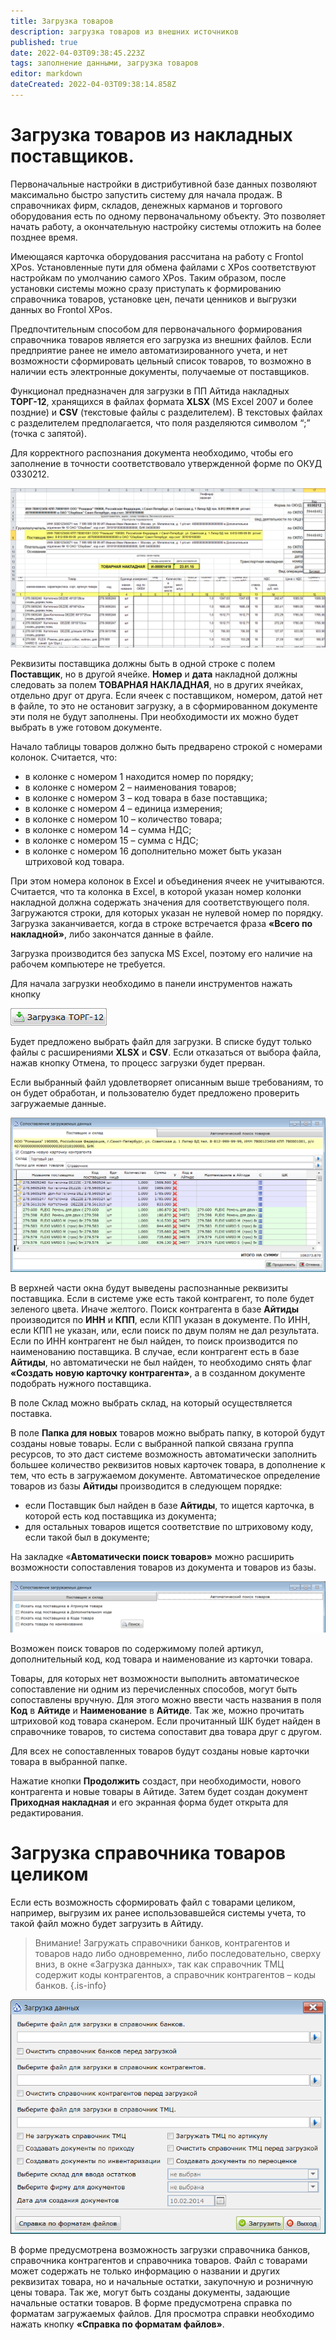 ```yaml
---
title: Загрузка товаров
description: загрузка товаров из внешних источников
published: true
date: 2022-04-03T09:38:45.223Z
tags: заполнение данными, загрузка товаров
editor: markdown
dateCreated: 2022-04-03T09:38:14.858Z
---
```


# Загрузка товаров из накладных поставщиков.

Первоначальные настройки в дистрибутивной базе данных позволяют максимально быстро запустить систему для начала продаж. В справочниках фирм, складов, денежных карманов и торгового оборудования есть по одному первоначальному объекту. Это позволяет начать работу, а окончательную настройку системы отложить на более позднее время.

Имеющаяся карточка оборудования рассчитана на работу с Frontol XPos. Установленные пути для обмена файлами с XPos соответствуют настройкам по умолчанию самого XPos. Таким образом, после установки системы можно сразу приступать к формированию справочника товаров, установке цен, печати ценников и выгрузки данных во Frontol XPos.

Предпочтительным способом для первоначального формирования справочника товаров является его загрузка из внешних файлов. Если предприятие ранее не имело автоматизированного учета, и нет возможности сформировать цельный список товаров, то возможно в наличии есть электронные документы, получаемые от поставщиков.

Функционал предназначен для загрузки в ПП Айтида накладных **ТОРГ-12**, хранящихся в файлах формата **XLSX** (MS Excel 2007 и более поздние) и **CSV** (текстовые файлы с разделителем). В текстовых файлах с разделителем предполагается, что поля разделяются символом “;” (точка с запятой).

Для корректного распознания документа необходимо, чтобы его заполнение в точности соответствовало утвержденной форме по ОКУД 0330212.

![Торг 12 (форма по ОКУД 0330212)](/images/quick-start/torg12.png)

Реквизиты поставщика должны быть в одной строке с полем **Поставщик**, но в другой ячейке. **Номер** и **дата** накладной должны следовать за полем **ТОВАРНАЯ НАКЛАДНАЯ**, но в других ячейках, отдельно друг от друга. Если ячеек с поставщиком, номером, датой нет в файле, то это не остановит загрузку, а в сформированном документе эти поля не будут заполнены. При необходимости их можно будет выбрать в уже готовом документе.

Начало таблицы товаров должно быть предварено строкой с номерами колонок. Считается, что:

-   в колонке с номером 1 находится номер по порядку;
-   в колонке с номером 2 – наименования товаров;
-   в колонке с номером 3 – код товара в базе поставщика;
-   в колонке с номером 4 – единица измерения;
-   в колонке с номером 10 – количество товара;
-   в колонке с номером 14 – сумма НДС;
-   в колонке с номером 15 – сумма с НДС;
-   в колонке с номером 16 дополнительно может быть указан штриховой код товара.

При этом номера колонок в Excel и объединения ячеек не учитываются. Считается, что та колонка в Excel, в которой указан номер колонки накладной должна содержать значения для соответствующего поля. Загружаются строки, для которых указан не нулевой номер по порядку. Загрузка заканчивается, когда в строке встречается фраза **«Всего по накладной»**, либо закончатся данные в файле.

Загрузка производится без запуска MS Excel, поэтому его наличие на рабочем компьютере не требуется.

Для начала загрузки необходимо в панели инструментов нажать кнопку 

![](/images/quick-start/torg12-download.png)

Будет предложено выбрать файл для загрузки. В списке будут только файлы с расширениями **XLSX** и **CSV**. Если отказаться от выбора файла, нажав кнопку Отмена, то процесс загрузки будет прерван.

Если выбранный файл удовлетворяет описанным выше требованиям, то он будет обработан, и пользователю будет предложено проверить загружаемые данные.

![Загрузка Торг12: форма сопоставления данных](/images/quick-start/torg12-comparison.png)

В верхней части окна будут выведены распознанные реквизиты поставщика. Если в системе уже есть такой контрагент, то поле будет зеленого цвета. Иначе желтого. Поиск контрагента в базе **Айтиды** производится по **ИНН** и **КПП**, если КПП указан в документе. По ИНН, если КПП не указан, или, если поиск по двум полям не дал результата. Если по ИНН контрагент не был найден, то поиск производится по наименованию поставщика. В случае, если контрагент есть в базе **Айтиды**, но автоматически не был найден, то необходимо снять флаг **«Создать новую карточку контрагента»**, а в созданном документе подобрать нужного поставщика.

В поле Склад можно выбрать склад, на который осуществляется поставка.

В поле **Папка для новых** товаров можно выбрать папку, в которой будут созданы новые товары. Если с выбранной папкой связана группа ресурсов, то это даст системе возможность автоматически заполнить большее количество реквизитов новых карточек товара, в дополнение к тем, что есть в загружаемом документе. Автоматическое определение товаров из базы **Айтиды** производится в следующем порядке:

-   если Поставщик был найден в базе **Айтиды**, то ищется карточка, в которой есть код поставщика из документа;
-   для остальных товаров ищется соответствие по штриховому коду, если такой был в документе;

На закладке «**Автоматически поиск товаров»** можно расширить возможности сопоставления товаров из документа и товаров из базы.

![Загрузка Торг12: Настройка поиска товара](/images/quick-start/torg12-autosearch.png)

Возможен поиск товаров по содержимому полей артикул, дополнительный код, код товара и наименование из карточки товара.

Товары, для которых нет возможности выполнить автоматическое сопоставление ни одним из перечисленных способов, могут быть сопоставлены вручную. Для этого можно ввести часть названия в поля **Код** в **Айтиде** и **Наименование** в **Айтиде**. Так же, можно прочитать штриховой код товара сканером. Если прочитанный ШК будет найден в справочнике товаров, то система сопоставит два товара друг с другом.

Для всех не сопоставленных товаров будут созданы новые карточки товара в выбранной папке.

Нажатие кнопки **Продолжить** создаст, при необходимости, нового контрагента и новые товары в Айтиде. Затем будет создан документ **Приходная накладная** и его экранная форма будет открыта для редактирования.

# Загрузка справочника товаров целиком

Если есть возможность сформировать файл с товарами целиком, например, выгрузим их ранее использовавшейся системы учета, то такой файл можно будет загрузить в Айтиду.

> Внимание! Загружать справочники банков, контрагентов и товаров надо либо одновременно, либо последовательно, сверху вниз, в окне «Загрузка данных», так как справочник ТМЦ содержит коды контрагентов, а справочник контрагентов – коды банков.
{.is-info}

![Загрузка справочников банков, контрагентов, товаров](/images/quick-start/import-data.png)


В форме предусмотрена возможность загрузки справочника банков, справочника контрагентов и справочника товаров. Файл с товарами может содержать не только информацию о названии и других реквизитах товара, но и начальные остатки, закупочную и розничную цены товара. Так же, могут быть созданы документы, задающие начальные остатки товаров. В форме предусмотрена справка по форматам загружаемых файлов. Для просмотра справки необходимо нажать кнопку **«Справка по форматам файлов»**.